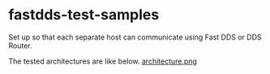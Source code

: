# fastdds-test-samples

Set up so that each separate host can communicate using Fast DDS or DDS Router.

The tested architectures are like below.
[architecture.png](docs/fastdds.png)

